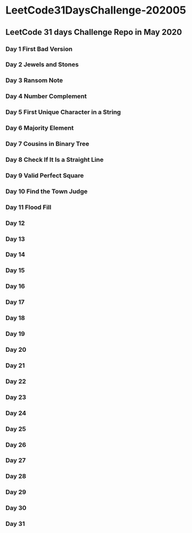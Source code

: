 # LeetCode31DaysChallenge-202005
## LeetCode 31 days Challenge Repo in May 2020
### Day 1 First Bad Version
### Day 2 Jewels and Stones
### Day 3 Ransom Note
### Day 4 Number Complement
### Day 5 First Unique Character in a String
### Day 6 Majority Element
### Day 7 Cousins in Binary Tree
### Day 8 Check If It Is a Straight Line
### Day 9 Valid Perfect Square
### Day 10 Find the Town Judge
### Day 11 Flood Fill
### Day 12 
### Day 13 
### Day 14 
### Day 15 
### Day 16 
### Day 17 
### Day 18
### Day 19 
### Day 20 
### Day 21 
### Day 22 
### Day 23 
### Day 24 
### Day 25 
### Day 26 
### Day 27
### Day 28 
### Day 29 
### Day 30 
### Day 31